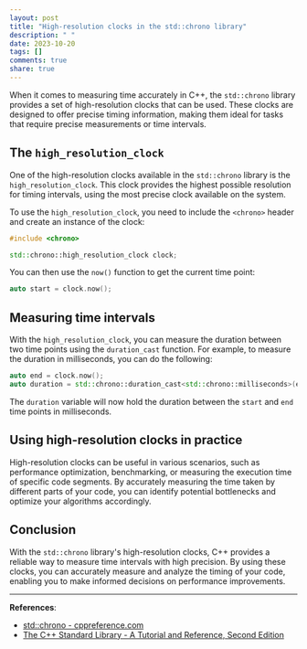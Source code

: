 ```yaml
---
layout: post
title: "High-resolution clocks in the std::chrono library"
description: " "
date: 2023-10-20
tags: []
comments: true
share: true
---
```


When it comes to measuring time accurately in C++, the `std::chrono` library provides a set of high-resolution clocks that can be used. These clocks are designed to offer precise timing information, making them ideal for tasks that require precise measurements or time intervals.

## The `high_resolution_clock` 

One of the high-resolution clocks available in the `std::chrono` library is the `high_resolution_clock`. This clock provides the highest possible resolution for timing intervals, using the most precise clock available on the system. 

To use the `high_resolution_clock`, you need to include the `<chrono>` header and create an instance of the clock:

```cpp
#include <chrono>

std::chrono::high_resolution_clock clock;
```

You can then use the `now()` function to get the current time point:

```cpp
auto start = clock.now();
```

## Measuring time intervals

With the `high_resolution_clock`, you can measure the duration between two time points using the `duration_cast` function. For example, to measure the duration in milliseconds, you can do the following:

```cpp
auto end = clock.now();
auto duration = std::chrono::duration_cast<std::chrono::milliseconds>(end - start);
```

The `duration` variable will now hold the duration between the `start` and `end` time points in milliseconds.

## Using high-resolution clocks in practice

High-resolution clocks can be useful in various scenarios, such as performance optimization, benchmarking, or measuring the execution time of specific code segments. By accurately measuring the time taken by different parts of your code, you can identify potential bottlenecks and optimize your algorithms accordingly.

## Conclusion

With the `std::chrono` library's high-resolution clocks, C++ provides a reliable way to measure time intervals with high precision. By using these clocks, you can accurately measure and analyze the timing of your code, enabling you to make informed decisions on performance improvements.

---

**References**:

- [std::chrono - cppreference.com](https://en.cppreference.com/w/cpp/chrono)
- [The C++ Standard Library - A Tutorial and Reference, Second Edition](https://www.oreilly.com/library/view/the-c-standard/9780321623238/)